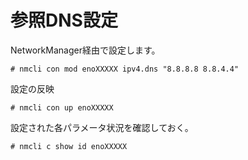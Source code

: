 # 参照DNS設定
NetworkManager経由で設定します。  

```
# nmcli con mod enoXXXXX ipv4.dns "8.8.8.8 8.8.4.4"
```

設定の反映  

```
# nmcli con up enoXXXXX
```

設定された各パラメータ状況を確認しておく。  

```
# nmcli c show id enoXXXXX
```
